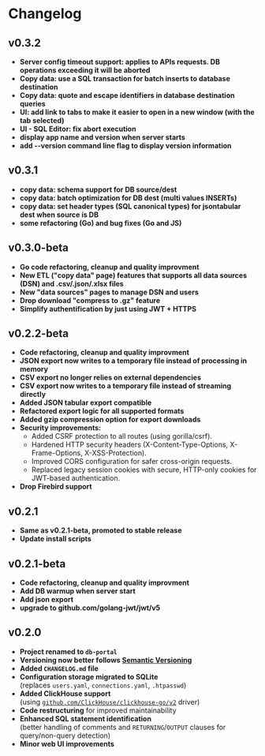 # Changelog
## v0.3.2
- **Server config timeout support: applies to APIs requests. DB operations exceeding it will be aborted** 
- **Copy data: use a SQL transaction for batch inserts to database destination**
- **Copy data: quote and escape identifiers in database destination queries**
- **UI: add link to tabs to make it easier to open in a new window (with the tab selected)**
- **UI - SQL Editor: fix abort execution**
- **display app name and version when server starts**
- **add --version command line flag to display version information**

## v0.3.1
- **copy data: schema support for DB source/dest**
- **copy data: batch optimization for DB dest (multi values INSERTs)**
- **copy data: set header types (SQL canonical types) for jsontabular dest when source is DB**
- **some refactoring (Go) and bug fixes (Go and JS)**

## v0.3.0-beta
- **Go code refactoring, cleanup and quality improvment**
- **New ETL ("copy data" page) features that supports all data sources (DSN) and .csv/.json/.xlsx files**  
- **New "data sources" pages to manage DSN and users**
- **Drop download "compress to .gz" feature**
- **Simplify authentification by just using JWT + HTTPS**

## v0.2.2-beta
- **Code refactoring, cleanup and quality improvment**
- **JSON export now writes to a temporary file instead of processing in memory**
- **CSV export no longer relies on external dependencies**
- **CSV export now writes to a temporary file instead of streaming directly**
- **Added JSON tabular export compatible**
- **Refactored export logic for all supported formats**
- **Added gzip compression option for export downloads**
- **Security improvements:**
  - Added CSRF protection to all routes (using gorilla/csrf).
  - Hardened HTTP security headers (X-Content-Type-Options, X-Frame-Options, X-XSS-Protection).
  - Improved CORS configuration for safer cross-origin requests.
  - Replaced legacy session cookies with secure, HTTP-only cookies for JWT-based authentication.
- **Drop Firebird support**

## v0.2.1
- **Same as v0.2.1-beta, promoted to stable release**
- **Update install scripts**

## v0.2.1-beta
- **Code refactoring, cleanup and quality improvment**
- **Add DB warmup when server start**
- **Add json export**
- **upgrade to github.com/golang-jwt/jwt/v5**

## v0.2.0

- **Project renamed to `db-portal`**
- **Versioning now better follows [Semantic Versioning](https://semver.org/)**
- **Added `CHANGELOG.md` file**
- **Configuration storage migrated to SQLite**  
  (replaces `users.yaml`, `connections.yaml`, `.htpasswd`)
- **Added ClickHouse support**  
  (using [`github.com/ClickHouse/clickhouse-go/v2`](https://github.com/ClickHouse/clickhouse-go) driver)
- **Code restructuring** for improved maintainability
- **Enhanced SQL statement identification**  
  (better handling of comments and `RETURNING`/`OUTPUT` clauses for query/non-query detection)
- **Minor web UI improvements**